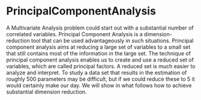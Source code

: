 # PrincipalComponentAnalysis
A Multivariate Analysis problem could start out with a substantial number of correlated variables. 
Principal Component Analysis is a dimension-reduction tool that can be used advantageously in such situations. 
Principal component analysis aims at reducing a large set of variables to a small set that still contains most of the information in the large set.
The technique of principal component analysis enables us to create and use a reduced set of variables, which are called principal factors.
A reduced set is much easier to analyze and interpret. To study a data set that results in the estimation of roughly 500 parameters may be difficult, but if we could reduce these to 5 it would certainly make our day. We will show in what follows how to achieve substantial dimension reduction.
